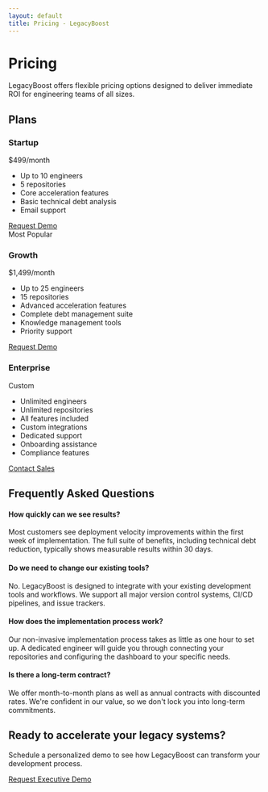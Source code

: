 ```yaml
---
layout: default
title: Pricing - LegacyBoost
---
```


# Pricing

LegacyBoost offers flexible pricing options designed to deliver immediate ROI for engineering teams of all sizes.

## Plans

<div class="pricing-container">
  <div class="pricing-tier">
    <h3>Startup</h3>
    <div class="price">$499<span>/month</span></div>
    <ul>
      <li>Up to 10 engineers</li>
      <li>5 repositories</li>
      <li>Core acceleration features</li>
      <li>Basic technical debt analysis</li>
      <li>Email support</li>
    </ul>
    <a href="/#demo" class="btn btn-outline">Request Demo</a>
  </div>
  
  <div class="pricing-tier popular">
    <div class="popular-badge">Most Popular</div>
    <h3>Growth</h3>
    <div class="price">$1,499<span>/month</span></div>
    <ul>
      <li>Up to 25 engineers</li>
      <li>15 repositories</li>
      <li>Advanced acceleration features</li>
      <li>Complete debt management suite</li>
      <li>Knowledge management tools</li>
      <li>Priority support</li>
    </ul>
    <a href="/#demo" class="btn btn-primary">Request Demo</a>
  </div>
  
  <div class="pricing-tier">
    <h3>Enterprise</h3>
    <div class="price">Custom</div>
    <ul>
      <li>Unlimited engineers</li>
      <li>Unlimited repositories</li>
      <li>All features included</li>
      <li>Custom integrations</li>
      <li>Dedicated support</li>
      <li>Onboarding assistance</li>
      <li>Compliance features</li>
    </ul>
    <a href="/#demo" class="btn btn-outline">Contact Sales</a>
  </div>
</div>

## Frequently Asked Questions

<div class="faq">
  <div class="faq-item">
    <h4>How quickly can we see results?</h4>
    <p>Most customers see deployment velocity improvements within the first week of implementation. The full suite of benefits, including technical debt reduction, typically shows measurable results within 30 days.</p>
  </div>
  
  <div class="faq-item">
    <h4>Do we need to change our existing tools?</h4>
    <p>No. LegacyBoost is designed to integrate with your existing development tools and workflows. We support all major version control systems, CI/CD pipelines, and issue trackers.</p>
  </div>
  
  <div class="faq-item">
    <h4>How does the implementation process work?</h4>
    <p>Our non-invasive implementation process takes as little as one hour to set up. A dedicated engineer will guide you through connecting your repositories and configuring the dashboard to your specific needs.</p>
  </div>
  
  <div class="faq-item">
    <h4>Is there a long-term contract?</h4>
    <p>We offer month-to-month plans as well as annual contracts with discounted rates. We're confident in our value, so we don't lock you into long-term commitments.</p>
  </div>
</div>

<div class="cta-section">
  <h2>Ready to accelerate your legacy systems?</h2>
  <p>Schedule a personalized demo to see how LegacyBoost can transform your development process.</p>
  <a href="/#demo" class="btn btn-primary btn-lg">Request Executive Demo</a>
</div>
